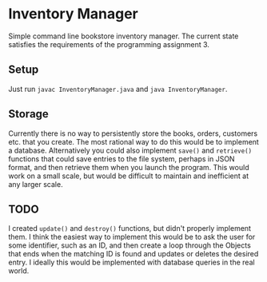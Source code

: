 # Inventory Manager

Simple command line bookstore inventory manager. The current state satisfies the requirements of the programming assignment 3.

## Setup
Just run `javac InventoryManager.java` and `java InventoryManager`.

## Storage

Currently there is no way to persistently store the books, orders, customers etc. that you create. The most rational way to do this would be to implement a database. Alternatively you could also implement `save()` and `retrieve()` functions that could save entries to the file system, perhaps in JSON format, and then retrieve them when you launch the program. This would work on a small scale, but would be difficult to maintain and inefficient at any larger scale.


## TODO 

I created `update()` and `destroy()` functions, but didn't properly implement them. I think the easiest way to implement this would be to ask the user for some identifier, such as an ID, and then create a loop through the Objects that ends when the matching ID is found and updates or deletes the desired entry. I ideally this would be implemented with database queries in the real world.

